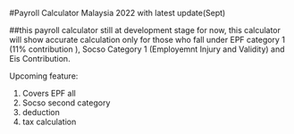#Payroll Calculator Malaysia 2022 with latest update(Sept)

##this payroll calculator still at development stage for now, this calculator will show accurate calculation only for those who fall under EPF category 1 (11% contribution ), Socso Category 1 (Employemnt Injury and Validity) and Eis Contribution.

Upcoming feature: 
1. Covers EPF all
2. Socso second category
3. deduction
4. tax calculation